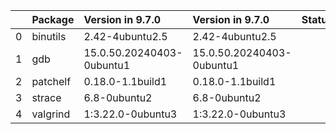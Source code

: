 <!-- markdown-link-check-disable -->

|    | Package   | Version in 9.7.0          | Version in 9.7.0          | Status   |
|---:|:----------|:--------------------------|:--------------------------|:---------|
|  0 | binutils  | 2.42-4ubuntu2.5           | 2.42-4ubuntu2.5           |          |
|  1 | gdb       | 15.0.50.20240403-0ubuntu1 | 15.0.50.20240403-0ubuntu1 |          |
|  2 | patchelf  | 0.18.0-1.1build1          | 0.18.0-1.1build1          |          |
|  3 | strace    | 6.8-0ubuntu2              | 6.8-0ubuntu2              |          |
|  4 | valgrind  | 1:3.22.0-0ubuntu3         | 1:3.22.0-0ubuntu3         |          |